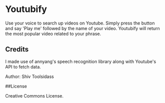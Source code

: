 # Youtubify

Use your voice to search up videos on Youtube. Simply press the button and say 'Play me' followed by the name of your video. Youtubify will return the most popular video related to your phrase. 

## Credits

I made use of annyang's speech recognition library along with Youtube's API to fetch data. 

Author: Shiv Toolsidass

##License

Creative Commons License.  
